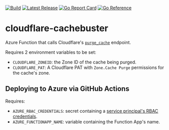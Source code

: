 [![Build](https://github.com/jidicula/cloudflare-cachebuster/actions/workflows/build.yml/badge.svg)](https://github.com/jidicula/cloudflare-cachebuster/actions/workflows/build.yml) [![Latest Release](https://github.com/jidicula/cloudflare-cachebuster/actions/workflows/release-draft.yml/badge.svg)](https://github.com/jidicula/cloudflare-cachebuster/actions/workflows/release-draft.yml) [![Go Report Card](https://goreportcard.com/badge/github.com/jidicula/cloudflare-cachebuster)](https://goreportcard.com/report/github.com/jidicula/cloudflare-cachebuster) [![Go Reference](https://pkg.go.dev/badge/github.com/jidicula/cloudflare-cachebuster.svg)](https://pkg.go.dev/github.com/jidicula/cloudflare-cachebuster)

# cloudflare-cachebuster

Azure Function that calls Cloudflare's [`purge_cache`](https://developers.cloudflare.com/api/operations/zone-purge) endpoint.

Requires 2 environment variables to be set:
* `CLOUDFLARE_ZONEID`: the Zone ID of the cache being purged.
* `CLOUDFLARE_PAT`: A Cloudflare PAT with `Zone.Cache Purge` permissions for the cache's zone.

## Deploying to Azure via GitHub Actions
Requires:
* `AZURE_RBAC_CREDENTIALS`: secret containing a [service principal's RBAC credentials](https://github.com/marketplace/actions/azure-functions-action#using-azure-service-principal-for-rbac-as-deployment-credential).
* `AZURE_FUNCTIONAPP_NAME`: variable containing the Function App's name.
